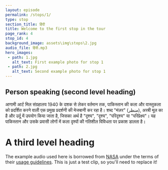 ```yaml
---
layout: episode
permalink: /stops/1/
type: stop
section_title: हिंदी
title: Welcome to the first stop in the tour
page_rank: 4
stop_id: 4
background_image: assets\img\stops\2.jpg
audio_file: हिंदी.mp3
hero_images:
 - path: 1.jpg
   alt_text: First example photo for stop 1
 - path: 2.jpg
   alt_text: Second example photo for stop 1
---
```



## Person speaking (second level heading)
आगामी आर्ट मिल संग्रहालय 1940 के दशक से लेकर वर्तमान तक, पाकिस्तान की कला और वास्तुकला को प्रदर्शित करने वाली एक प्रमुख प्रदर्शनी की मेजबानी कर रहा है। शब्द "मंज़र" (منظر), अरबी मूल का है और उर्दू में उपयोग किया जाता है, जिसका अर्थ है "दृश्य", "दृश्य", "परिदृश्य" या "परिप्रेक्ष्य"। यह पाकिस्तान और उसके प्रवासी लोगों में कला दृश्यों की गतिशील विविधता पर प्रकाश डालता है।

# A third level heading

The example audio used here is borrowed from [NASA](http://www.nasa.gov/connect/sounds/index.html#Discovery) under the terms of their [usage guidelines](http://www.nasa.gov/multimedia/guidelines/index.html). This is just a test clip, so you'll need to replace it!
